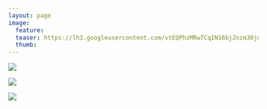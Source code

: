 ```yaml
---
layout: page
image:
  feature:
  teaser: https://lh3.googleusercontent.com/vtEQPhzMRw7CqIN16bjZnzm30jmEQdMO35C3t0Y9qkY=w245
  thumb:
---
```


![](https://lh3.googleusercontent.com/gYKHVFXloRUTSVHz_GZ4oMrdeDKDdoyhGblewKITi5I=w800)

![](https://lh3.googleusercontent.com/tb_IfPGHrFGeF4Tdar-i5pOyLpD06rV03RDkW--CwKo=w800)

![](https://lh3.googleusercontent.com/5xlmpWotM1o31PnhSw_YsWkaDsZPx9WqxQzrG8ypauE=w800)
